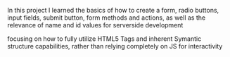 In this project I learned the basics of how to create a form, radio buttons, input fields, submit button, form methods and actions, as well as the relevance of name and id values for serverside development

focusing on how to fully utilize HTML5 Tags and inherent Symantic structure capabilities, rather than relying completely on JS for interactivity
